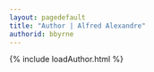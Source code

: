 ```yaml
---
layout: pagedefault
title: "Author | Alfred Alexandre"
authorid: bbyrne
---
```


{% include loadAuthor.html %}